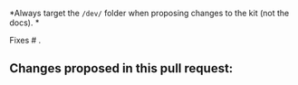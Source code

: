 *Always target the `/dev/` folder when proposing changes to the kit (not the docs). *

Fixes # .

Changes proposed in this pull request:
-
